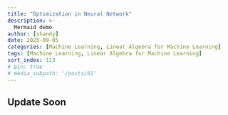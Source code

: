 ```yaml
---
title: "Optimization in Neural Network"
description: >-
  Mermaid demo
author: [shandy]
date: 2025-09-05
categories: [Machine Learning, Linear Algebra for Machine Learning]
tags: [Machine Learning, Linear Algebra for Machine Learning]
sort_index: 113
# pin: true
# media_subpath: '/posts/01'
---
```


## Update Soon